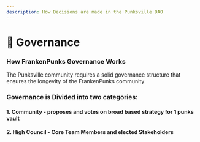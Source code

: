 ```yaml
---
description: How Decisions are made in the Punksville DAO
---
```


# 📔 Governance

### How FrankenPunks Governance Works

The Punksville community requires a solid governance structure that ensures the longevity of the FrankenPunks community&#x20;



### Governance is Divided into two categories:

#### 1. Community - proposes and votes on broad based strategy for 1 punks vault&#x20;

#### 2. High Council - Core Team Members and elected Stakeholders&#x20;

